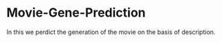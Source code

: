 # Movie-Gene-Prediction
In this we perdict the generation of the movie on the basis of description.
